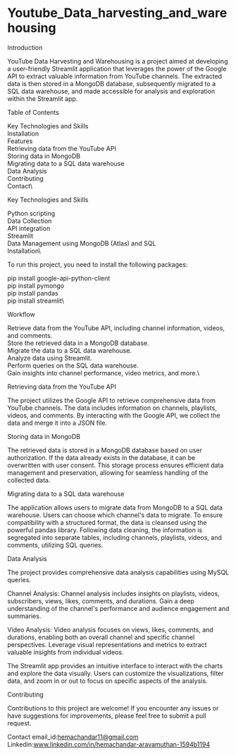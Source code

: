 # Youtube_Data_harvesting_and_warehousing
Introduction

YouTube Data Harvesting and Warehousing is a project aimed at developing a user-friendly Streamlit application that leverages the power of the Google API to extract valuable information from YouTube channels. The extracted data is then stored in a MongoDB database, subsequently migrated to a SQL data warehouse, and made accessible for analysis and exploration within the Streamlit app.

Table of Contents

  Key Technologies and Skills\
  Installation\
  Features\
  Retrieving data from the YouTube API\
  Storing data in MongoDB\
  Migrating data to a SQL data warehouse\
  Data Analysis\
  Contributing\
  Contact\
  
Key Technologies and Skills

Python scripting\
Data Collection\
API integration\
Streamlit\
Data Management using MongoDB (Atlas) and SQL\
Installation\

To run this project, you need to install the following packages:

pip install google-api-python-client\
pip install pymongo\
pip install pandas\
pip install streamlit\

Workflow

Retrieve data from the YouTube API, including channel information, videos, and comments.\
Store the retrieved data in a MongoDB database.\
Migrate the data to a SQL data warehouse.\
Analyze data using Streamlit.\
Perform queries on the SQL data warehouse.\
Gain insights into channel performance, video metrics, and more.\

Retrieving data from the YouTube API

The project utilizes the Google API to retrieve comprehensive data from YouTube channels. The data includes information on channels, playlists, videos, and comments. By interacting with the Google API, we collect the data and merge it into a JSON file.

Storing data in MongoDB

The retrieved data is stored in a MongoDB database based on user authorization. If the data already exists in the database, it can be overwritten with user consent. This storage process ensures efficient data management and preservation, allowing for seamless handling of the collected data.

Migrating data to a SQL data warehouse

The application allows users to migrate data from MongoDB to a SQL data warehouse. Users can choose which channel's data to migrate. To ensure compatibility with a structured format, the data is cleansed using the powerful pandas library. Following data cleaning, the information is segregated into separate tables, including channels, playlists, videos, and comments, utilizing SQL queries.

Data Analysis

The project provides comprehensive data analysis capabilities using  MySQL queries. 

Channel Analysis: Channel analysis includes insights on playlists, videos, subscribers, views, likes, comments, and durations. Gain a deep understanding of the channel's performance and audience engagement and summaries.

Video Analysis: Video analysis focuses on views, likes, comments, and durations, enabling both an overall channel and specific channel perspectives. Leverage visual representations and metrics to extract valuable insights from individual videos.

The Streamlit app provides an intuitive interface to interact with the charts and explore the data visually. Users can customize the visualizations, filter data, and zoom in or out to focus on specific aspects of the analysis.

Contributing

Contributions to this project are welcome! If you encounter any issues or have suggestions for improvements, please feel free to submit a pull request.

Contact
email_id:hemachandar11@gmail.com
Linkedin:www.linkedin.com/in/hemachandar-aravamuthan-1594b1194
